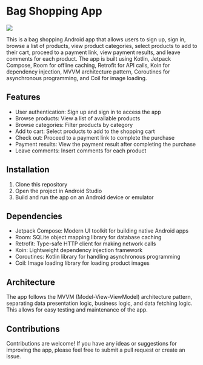 
# Bag Shopping App

![](/app/src/main/res/drawable/bag.gif)

This is a bag shopping Android app that allows users to sign up, sign in, browse a list of products, view product categories, select products to add to their cart, proceed to a payment link, view payment results, and leave comments for each product. The app is built using Kotlin, Jetpack Compose, Room for offline caching, Retrofit for API calls, Koin for dependency injection, MVVM architecture pattern, Coroutines for asynchronous programming, and Coil for image loading.

## Features

- User authentication: Sign up and sign in to access the app
- Browse products: View a list of available products
- Browse categories: Filter products by category
- Add to cart: Select products to add to the shopping cart
- Check out: Proceed to a payment link to complete the purchase
- Payment results: View the payment result after completing the purchase
- Leave comments: Insert comments for each product

## Installation

1. Clone this repository
2. Open the project in Android Studio
3. Build and run the app on an Android device or emulator

## Dependencies

- Jetpack Compose: Modern UI toolkit for building native Android apps
- Room: SQLite object mapping library for database caching
- Retrofit: Type-safe HTTP client for making network calls
- Koin: Lightweight dependency injection framework
- Coroutines: Kotlin library for handling asynchronous programming
- Coil: Image loading library for loading product images

## Architecture

The app follows the MVVM (Model-View-ViewModel) architecture pattern, separating data presentation logic, business logic, and data fetching logic. This allows for easy testing and maintenance of the app.

## Contributions

Contributions are welcome! If you have any ideas or suggestions for improving the app, please feel free to submit a pull request or create an issue.
